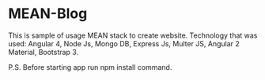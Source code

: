 # MEAN-Blog
This is sample of usage MEAN stack to create website.
Technology that was used: Angular 4, Node Js, Mongo DB, Express Js, Multer JS, Angular 2 Material, Bootstrap 3.

P.S. Before starting app run npm install  command.
